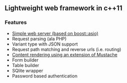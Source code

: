 
## Lightweight web framework in c++11

### Features 

- [Simple web server (based on boost::asio)](src/util/Readme.md)
- Request parsing (ala PHP)
- Variant type with JSON support
- Request path matching and reverse urls (i.e. routing)
- [Content rendering using an extension of Mustache](src/util/Renderer.md)
- Form builder
- Table builder
- SQlite wrapper
- Password based authentication
